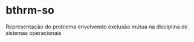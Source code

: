 # bthrm-so
Representação do problema envolvendo exclusão mútua na disciplina de sistemas operacionais
